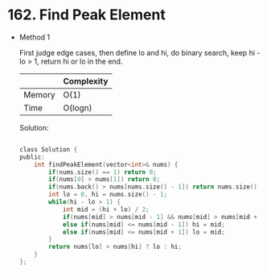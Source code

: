 # 162. Find Peak Element
- Method 1

    First judge edge cases, then define lo and hi, do binary search, keep hi - lo > 1, return hi or lo in the end.

    | |   Complexity  |
    | ----------- | ----------- | 
    |  Memory     | O(1) | 
    |      Time       |  O(logn) | 


    Solution:

    ``` h

    class Solution {
    public:
        int findPeakElement(vector<int>& nums) {
            if(nums.size() == 1) return 0;
            if(nums[0] > nums[1]) return 0;
            if(nums.back() > nums[nums.size() - 1]) return nums.size() - 1;
            int lo = 0, hi = nums.size() - 1;
            while(hi - lo > 1) {
                int mid = (hi + lo) / 2;
                if(nums[mid] > nums[mid - 1] && nums[mid] > nums[mid + 1]) return mid;
                else if(nums[mid] <= nums[mid - 1]) hi = mid;
                else if(nums[mid] <= nums[mid + 1]) lo = mid; 
            }
            return nums[lo] > nums[hi] ? lo : hi;
        }
    };

    ```

<!-- - Method 2

    This is another method.

    | |   Complexity  |
    | ----------- | ----------- | 
    |  Memory     | O(n) | 
    |      Time       |  O(n) | 


    Solution:

    ``` h



    ```

- Additional Knowledge:
       
    Here are some additional knowledge.



<br> -->